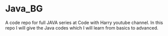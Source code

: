 # Java_BG
A code repo for full JAVA series at Code with Harry youtube  channel. In this repo I will give the Java codes which I will learn from basics to advanced.
